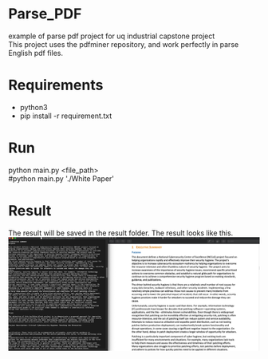 # Parse_PDF
example of parse pdf project for uq industrial capstone project
<br/> This project uses the pdfminer repository, and work 
perfectly in parse English pdf files.

# Requirements
- python3
- pip install -r requirement.txt

# Run
python main.py <file_path>
<br/>#python main.py './White Paper'

# Result 
The result will be saved in the result folder.
The result looks like this.
![](./imgs/result_example.png)